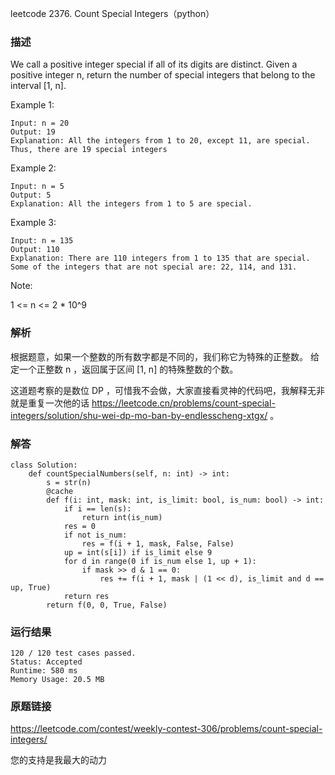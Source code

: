leetcode  2376. Count Special Integers（python）




### 描述

We call a positive integer special if all of its digits are distinct. Given a positive integer n, return the number of special integers that belong to the interval [1, n].

 



Example 1:

	Input: n = 20
	Output: 19
	Explanation: All the integers from 1 to 20, except 11, are special. Thus, there are 19 special integers

	
Example 2:

	Input: n = 5
	Output: 5
	Explanation: All the integers from 1 to 5 are special.


Example 3:


	Input: n = 135
	Output: 110
	Explanation: There are 110 integers from 1 to 135 that are special.
	Some of the integers that are not special are: 22, 114, and 131.


Note:


1 <= n <= 2 * 10^9

### 解析

根据题意，如果一个整数的所有数字都是不同的，我们称它为特殊的正整数。 给定一个正整数 n ，返回属于区间 [1, n] 的特殊整数的个数。

这道题考察的是数位 DP  ，可惜我不会做，大家直接看灵神的代码吧，我解释无非就是重复一次他的话 https://leetcode.cn/problems/count-special-integers/solution/shu-wei-dp-mo-ban-by-endlesscheng-xtgx/ 。

### 解答

	class Solution:
	    def countSpecialNumbers(self, n: int) -> int:
	        s = str(n)
	        @cache
	        def f(i: int, mask: int, is_limit: bool, is_num: bool) -> int:
	            if i == len(s):
	                return int(is_num)
	            res = 0
	            if not is_num:  
	                res = f(i + 1, mask, False, False)
	            up = int(s[i]) if is_limit else 9
	            for d in range(0 if is_num else 1, up + 1):   
	                if mask >> d & 1 == 0:  
	                    res += f(i + 1, mask | (1 << d), is_limit and d == up, True)
	            return res
	        return f(0, 0, True, False)




### 运行结果


	120 / 120 test cases passed.
	Status: Accepted
	Runtime: 580 ms
	Memory Usage: 20.5 MB

### 原题链接

https://leetcode.com/contest/weekly-contest-306/problems/count-special-integers/


您的支持是我最大的动力
